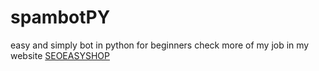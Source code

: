 # spambotPY
easy and simply bot in python for beginners
check more of my job in my website <a href="http://www.seo-easy.shop">SEOEASYSHOP</a>
